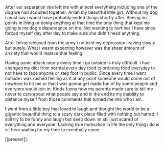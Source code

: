 

After our separation she left me with almost everything including one of the dog we had acquired together. Aniah my beautiful little girl. Without my dog i must say i would have probably ended things shortly after. Seeing no points in living or doing anything at that time the only thing that kept me going is my dog's dependance on me. Not wanting to hurt her I have since forced myself day after day to make sure she didn't need anything.

After being released from the army i noticed my depression leaving slowly but surely. What i wasnt expecting however was the sheer amount of anxiety that would replace that feeling.

Having panic attack nearly every time i go outside is truly difficult. I had changed my diet from normal every day food to ordering food everyday to not have to face anyone or step foot in public.
Since every time i went outside i was rushed feeling as if at any point someone would come out of nowhere to hit me or that i was gonna get made fun of by some people and everyone would join in. Kinda funny how my parents made sure to tell me never to care about what people say and in the end its my inability to distance myself from those comments that turned me into who i am..

I went from a little boy that loved to laugh and thought the world to be a gigantic beautiful thing to a scary dark place filled with nothing but hatred.
I still try to be funny and laugh but deep down im still just scared of everything and everyone. Lacking true motivation in life the only thing i do is sit here waiting for my time to eventually come.

[[present]].